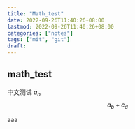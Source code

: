 ```yaml
---
title: "Math_test"
date: 2022-09-26T11:40:26+08:00
lastmod: 2022-09-26T11:40:26+08:00
categories: ["notes"]
tags: ["mit", "git"]
draft: 
---
```


## math_test
中文测试
$a_b$
$$a_b + c_d$$


aaa

